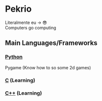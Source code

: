 # Pekrio
Literalmente eu -> 😎\
Computers go computing


## Main Languages/Frameworks

### [Python](https://www.python.org/)
Pygame (Know how to so some 2d games)
### [C](https://en.wikipedia.org/wiki/C_(programming_language)) (Learning)
### [C++](https://pt.wikipedia.org/wiki/C%2B%2B) (Learning)
